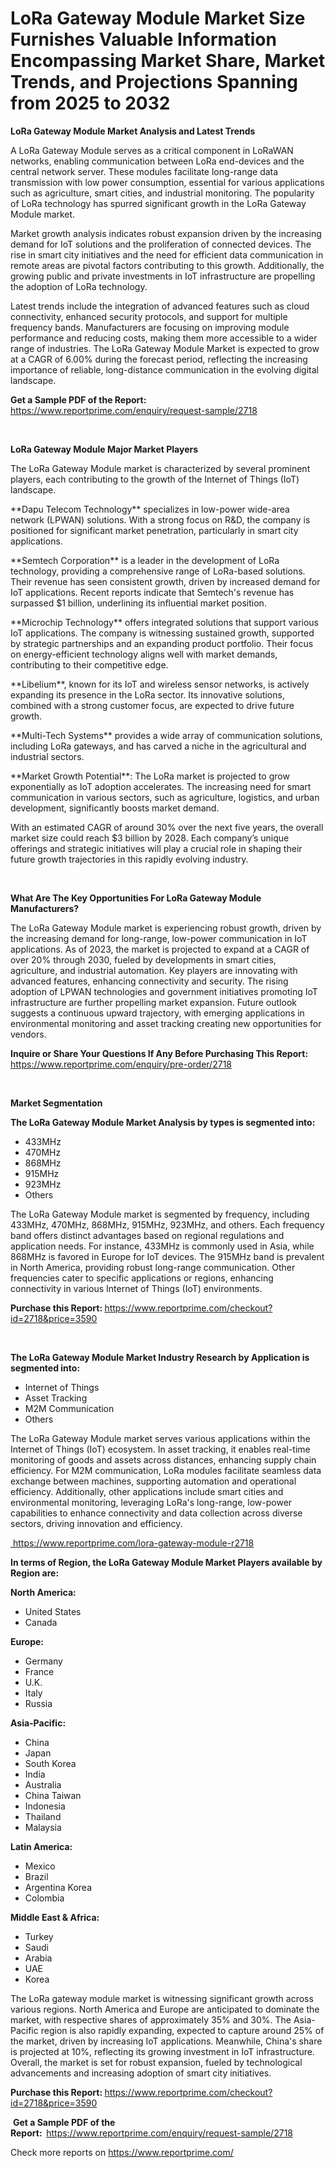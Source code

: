 <p><h1>LoRa Gateway Module Market Size Furnishes Valuable Information Encompassing Market Share, Market Trends, and Projections Spanning from 2025 to 2032</h1></p><p><strong>LoRa Gateway Module Market Analysis and Latest Trends</strong></p>
<p><p>A LoRa Gateway Module serves as a critical component in LoRaWAN networks, enabling communication between LoRa end-devices and the central network server. These modules facilitate long-range data transmission with low power consumption, essential for various applications such as agriculture, smart cities, and industrial monitoring. The popularity of LoRa technology has spurred significant growth in the LoRa Gateway Module market.</p><p>Market growth analysis indicates robust expansion driven by the increasing demand for IoT solutions and the proliferation of connected devices. The rise in smart city initiatives and the need for efficient data communication in remote areas are pivotal factors contributing to this growth. Additionally, the growing public and private investments in IoT infrastructure are propelling the adoption of LoRa technology.</p><p>Latest trends include the integration of advanced features such as cloud connectivity, enhanced security protocols, and support for multiple frequency bands. Manufacturers are focusing on improving module performance and reducing costs, making them more accessible to a wider range of industries. The LoRa Gateway Module Market is expected to grow at a CAGR of 6.00% during the forecast period, reflecting the increasing importance of reliable, long-distance communication in the evolving digital landscape.</p></p>
<p><strong>Get a Sample PDF of the Report:&nbsp;</strong> <a href="https://www.reportprime.com/enquiry/request-sample/2718?utm_campaign=3553&utm_medium=2&utm_source=Github&utm_content=ia&utm_term=18032025&utm_id=lora-gateway-module">https://www.reportprime.com/enquiry/request-sample/2718</a></p>
<p>&nbsp;</p>
<p><strong>LoRa Gateway Module Major Market Players</strong></p>
<p><p>The LoRa Gateway Module market is characterized by several prominent players, each contributing to the growth of the Internet of Things (IoT) landscape. </p><p>**Dapu Telecom Technology** specializes in low-power wide-area network (LPWAN) solutions. With a strong focus on R&D, the company is positioned for significant market penetration, particularly in smart city applications.</p><p>**Semtech Corporation** is a leader in the development of LoRa technology, providing a comprehensive range of LoRa-based solutions. Their revenue has seen consistent growth, driven by increased demand for IoT applications. Recent reports indicate that Semtech's revenue has surpassed $1 billion, underlining its influential market position.</p><p>**Microchip Technology** offers integrated solutions that support various IoT applications. The company is witnessing sustained growth, supported by strategic partnerships and an expanding product portfolio. Their focus on energy-efficient technology aligns well with market demands, contributing to their competitive edge.</p><p>**Libelium**, known for its IoT and wireless sensor networks, is actively expanding its presence in the LoRa sector. Its innovative solutions, combined with a strong customer focus, are expected to drive future growth.</p><p>**Multi-Tech Systems** provides a wide array of communication solutions, including LoRa gateways, and has carved a niche in the agricultural and industrial sectors. </p><p>**Market Growth Potential**: The LoRa market is projected to grow exponentially as IoT adoption accelerates. The increasing need for smart communication in various sectors, such as agriculture, logistics, and urban development, significantly boosts market demand. </p><p>With an estimated CAGR of around 30% over the next five years, the overall market size could reach $3 billion by 2028. Each company’s unique offerings and strategic initiatives will play a crucial role in shaping their future growth trajectories in this rapidly evolving industry.</p></p>
<p>&nbsp;</p>
<p><strong>What Are The Key Opportunities For LoRa Gateway Module Manufacturers?</strong></p>
<p><p>The LoRa Gateway Module market is experiencing robust growth, driven by the increasing demand for long-range, low-power communication in IoT applications. As of 2023, the market is projected to expand at a CAGR of over 20% through 2030, fueled by developments in smart cities, agriculture, and industrial automation. Key players are innovating with advanced features, enhancing connectivity and security. The rising adoption of LPWAN technologies and government initiatives promoting IoT infrastructure are further propelling market expansion. Future outlook suggests a continuous upward trajectory, with emerging applications in environmental monitoring and asset tracking creating new opportunities for vendors.</p></p>
<p><strong>Inquire or Share Your Questions If Any Before Purchasing This Report:</strong> <a href="https://www.reportprime.com/enquiry/pre-order/2718?utm_campaign=3553&utm_medium=2&utm_source=Github&utm_content=ia&utm_term=18032025&utm_id=lora-gateway-module">https://www.reportprime.com/enquiry/pre-order/2718</a></p>
<p>&nbsp;</p>
<p><strong>Market Segmentation</strong></p>
<p><strong>The LoRa Gateway Module Market Analysis by types is segmented into:</strong></p>
<p><ul><li>433MHz</li><li>470MHz</li><li>868MHz</li><li>915MHz</li><li>923MHz</li><li>Others</li></ul></p>
<p><p>The LoRa Gateway Module market is segmented by frequency, including 433MHz, 470MHz, 868MHz, 915MHz, 923MHz, and others. Each frequency band offers distinct advantages based on regional regulations and application needs. For instance, 433MHz is commonly used in Asia, while 868MHz is favored in Europe for IoT devices. The 915MHz band is prevalent in North America, providing robust long-range communication. Other frequencies cater to specific applications or regions, enhancing connectivity in various Internet of Things (IoT) environments.</p></p>
<p><strong>Purchase this Report:&nbsp;</strong><a href="https://www.reportprime.com/checkout?id=2718&price=3590&utm_campaign=3553&utm_medium=2&utm_source=Github&utm_content=ia&utm_term=18032025&utm_id=lora-gateway-module">https://www.reportprime.com/checkout?id=2718&price=3590</a></p>
<p>&nbsp;</p>
<p><strong>The LoRa Gateway Module Market Industry Research by Application is segmented into:</strong></p>
<p><ul><li>Internet of Things</li><li>Asset Tracking</li><li>M2M Communication</li><li>Others</li></ul></p>
<p><p>The LoRa Gateway Module market serves various applications within the Internet of Things (IoT) ecosystem. In asset tracking, it enables real-time monitoring of goods and assets across distances, enhancing supply chain efficiency. For M2M communication, LoRa modules facilitate seamless data exchange between machines, supporting automation and operational efficiency. Additionally, other applications include smart cities and environmental monitoring, leveraging LoRa's long-range, low-power capabilities to enhance connectivity and data collection across diverse sectors, driving innovation and efficiency.</p></p>
<p><a href="https://www.reportprime.com/lora-gateway-module-r2718?utm_campaign=3553&utm_medium=2&utm_source=Github&utm_content=ia&utm_term=18032025&utm_id=lora-gateway-module">&nbsp;https://www.reportprime.com/lora-gateway-module-r2718</a></p>
<p><strong>In terms of Region, the LoRa Gateway Module Market Players available by Region are:</strong></p>
<p>
    <p> <strong> North America: </strong>
        <ul>
            <li>United States</li>
            <li>Canada</li>
        </ul>
        </p> 
    <p> <strong> Europe: </strong>
        <ul>
            <li>Germany</li>
            <li>France</li>
            <li>U.K.</li>
            <li>Italy</li>
            <li>Russia</li>
        </ul>
        </p> 
    <p> <strong> Asia-Pacific: </strong>
        <ul>
            <li>China</li>
            <li>Japan</li>
            <li>South Korea</li>
            <li>India</li>
            <li>Australia</li>
            <li>China Taiwan</li>
            <li>Indonesia</li>
            <li>Thailand</li>
            <li>Malaysia</li>
        </ul>
        </p> 
    <p> <strong> Latin America: </strong>
        <ul>
            <li>Mexico</li>
            <li>Brazil</li>
            <li>Argentina Korea</li>
            <li>Colombia</li>
        </ul>
        </p> 
    <p> <strong> Middle East & Africa: </strong>
        <ul>
            <li>Turkey</li>
            <li>Saudi</li>
            <li>Arabia</li>
            <li>UAE</li>
            <li>Korea</li>
        </ul>
    </p>
    </p>
<p><p>The LoRa gateway module market is witnessing significant growth across various regions. North America and Europe are anticipated to dominate the market, with respective shares of approximately 35% and 30%. The Asia-Pacific region is also rapidly expanding, expected to capture around 25% of the market, driven by increasing IoT applications. Meanwhile, China's share is projected at 10%, reflecting its growing investment in IoT infrastructure. Overall, the market is set for robust expansion, fueled by technological advancements and increasing adoption of smart city initiatives.</p></p>
<p><strong>Purchase this Report: </strong><a href="https://www.reportprime.com/checkout?id=2718&price=3590&utm_campaign=3553&utm_medium=2&utm_source=Github&utm_content=ia&utm_term=18032025&utm_id=lora-gateway-module">https://www.reportprime.com/checkout?id=2718&price=3590</a></p>
<p>&nbsp;<strong>Get a Sample PDF of the Report:&nbsp;&nbsp;</strong><a href="https://www.reportprime.com/enquiry/request-sample/2718?utm_campaign=3553&utm_medium=2&utm_source=Github&utm_content=ia&utm_term=18032025&utm_id=lora-gateway-module">https://www.reportprime.com/enquiry/request-sample/2718</a></p>
<p><strong></strong></p>
<p>Check more reports on <a href="https://www.reportprime.com/?utm_campaign=3553&utm_medium=2&utm_source=Github&utm_content=ia&utm_term=18032025&utm_id=lora-gateway-module">https://www.reportprime.com/</a></p>